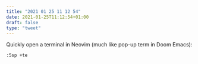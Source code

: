 ```yaml
---
title: "2021 01 25 11 12 54"
date: 2021-01-25T11:12:54+01:00
draft: false
type: "tweet"
---
```

Quickly open a terminal in Neovim (much like pop-up term in Doom Emacs):

    :5sp +te
